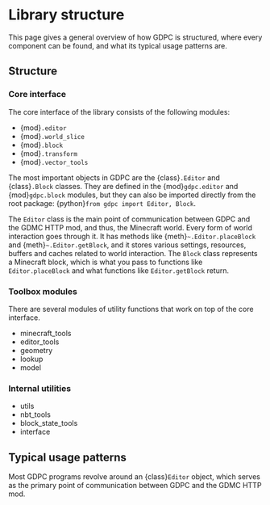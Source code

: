 # Library structure

This page gives a general overview of how GDPC is structured, where every
component can be found, and what its typical usage patterns are.

## Structure

### Core interface

The core interface of the library consists of the following modules:
- {mod}`.editor`
- {mod}`.world_slice`
- {mod}`.block`
- {mod}`.transform`
- {mod}`.vector_tools`

The most important objects in GDPC are the {class}`.Editor` and {class}`.Block`
classes. They are defined in the {mod}`gdpc.editor` and {mod}`gdpc.block`
modules, but they can also be imported directly from the root package:
{python}`from gdpc import Editor, Block`.

The `Editor` class is the main point of communication between GDPC and
the GDMC HTTP mod, and thus, the Minecraft world. Every form of world
interaction goes through it. It has methods like
{meth}`~.Editor.placeBlock` and {meth}`~.Editor.getBlock`,
and it stores various settings, resources, buffers and caches related to world
interaction.
The `Block` class represents a Minecraft block, which is what you pass
to functions like `Editor.placeBlock` and what functions like
`Editor.getBlock` return.



### Toolbox modules

There are several modules of utility functions that work on top of the core
interface.

- minecraft_tools
- editor_tools
- geometry
- lookup
- model


### Internal utilities

- utils
- nbt_tools
- block_state_tools
- interface



## Typical usage patterns

Most GDPC programs revolve around an {class}`Editor` object, which serves as the
primary point of communication between GDPC and the GDMC HTTP mod.
